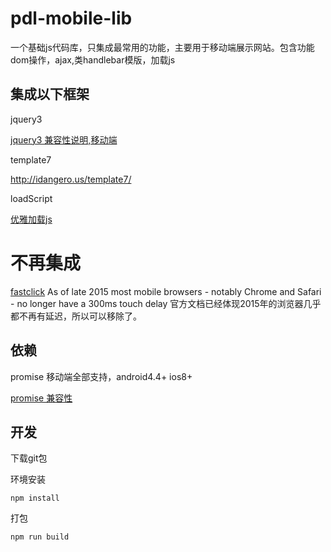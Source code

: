 # pdl-mobile-lib
一个基础js代码库，只集成最常用的功能，主要用于移动端展示网站。包含功能dom操作，ajax,类handlebar模版，加载js

## 集成以下框架

jquery3

[jquery3 兼容性说明,移动端](https://jquery.com/browser-support/)

template7

http://idangero.us/template7/

loadScript

[优雅加载js](https://github.com/xiongwilee/blog/issues/8)


# 不再集成
[fastclick](https://github.com/ftlabs/fastclick)
As of late 2015 most mobile browsers - notably Chrome and Safari - no longer have a 300ms touch delay
官方文档已经体现2015年的浏览器几乎都不再有延迟，所以可以移除了。


## 依赖

promise   移动端全部支持，android4.4+  ios8+

[promise 兼容性](https://developer.mozilla.org/zh-CN/docs/Web/JavaScript/Reference/Global_Objects/Promise#%E6%B5%8F%E8%A7%88%E5%99%A8%E5%85%BC%E5%AE%B9%E6%80%A7)


## 开发

下载git包

环境安装

```
npm install
```

打包

```
npm run build
```


